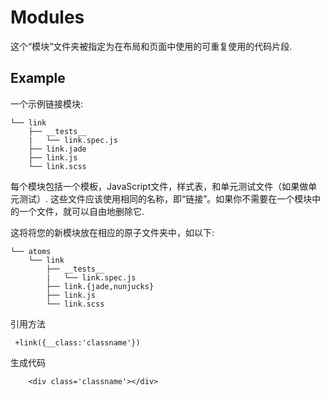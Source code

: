 # Modules

这个“模块”文件夹被指定为在布局和页面中使用的可重复使用的代码片段.

## Example


一个示例链接模块:

```
└── link
    ├── __tests__
    |   └── link.spec.js
    ├── link.jade
    ├── link.js
    └── link.scss
```

每个模块包括一个模板，JavaScript文件，样式表，和单元测试文件（如果做单元测试）.
这些文件应该使用相同的名称，即“链接”。如果你不需要在一个模块中的一个文件，就可以自由地删除它.

这将将您的新模块放在相应的原子文件夹中，如以下:

```
└── atoms
    └── link
        ├── __tests__
        |   └── link.spec.js
        ├── link.{jade,nunjucks}
        ├── link.js
        └── link.scss
```

引用方法

```
 +link({__class:'classname'})
```

生成代码

```
    <div class='classname'></div>
```
